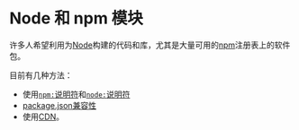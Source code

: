 # Node 和 npm 模块

许多人希望利用为[Node](https://nodejs.org/)构建的代码和库，尤其是大量可用的[npm](https://npmjs.com/)注册表上的软件包。

目前有几种方法：

- 使用[`npm:`说明符](./node/npm_specifiers.md)和[`node:`说明符](./node/node_specifiers.md)
- [package.json兼容性](./node/package_json.md)
- 使用[CDN](./node/cdns.md)。
